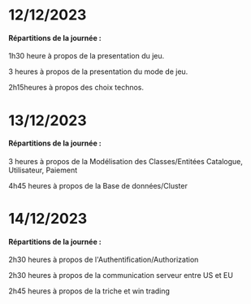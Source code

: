 # 12/12/2023 

 

#### Répartitions de la journée :  

 

1h30 heure à propos de la presentation du jeu. 

 

3 heures à propos de la presentation du mode de jeu. 

 

2h15heures à propos des choix technos. 

 

 

# 13/12/2023 

 

#### Répartitions de la journée :  

 

3 heures à propos de la Modélisation des Classes/Entitées Catalogue, Utilisateur, Paiement 

 

4h45 heures à propos de la Base de données/Cluster 

 

 

# 14/12/2023 

 

#### Répartitions de la journée :  

 

2h30 heures à propos de l'Authentification/Authorization 

 

2h30 heures à propos de la communication serveur entre US et EU 

 

2h45 heures à propos de la triche et win trading
